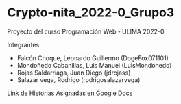 # Crypto-nita_2022-0_Grupo3
Proyecto del curso Programación Web - ULIMA 2022-0

Integrantes: 
 - Falcón Choque, Leonardo Guillermo		(DogeFox071101)
 - Mondoñedo Cabanillas, Luis Manuel		(LuisMondonedo)
 - Rojas Saldarriaga, Juan Diego        (jdrojass)
 - Salazar vega, Rodrigo                (rodrigosalazarvega)

[Link de Historias Asignadas en Google Docs](https://docs.google.com/spreadsheets/d/1mm2DdLwGDl1ECiuM_xlFKsRjLpipalP2bVpcc6fcgDo/edit?usp=sharing)
